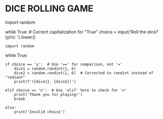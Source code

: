 # DICE ROLLING GAME

import random

while True:  # Correct capitalization for "True"
    choice = input('Roll the dice? (y/n): ').lower()


    import random
while True:

    if choice == 'y':  # Use '==' for comparison, not '='
        dice1 = random.randint(1, 6)
        dice2 = random.randint(1, 6)  # Corrected to randint instead of "radiant"
        print(f'({dice1}, {dice2})')
        
    elif choice == 'n':  # Use 'elif' here to check for 'n'
        print('Thank you for playing!')
        break
    
    else:
        print('Invalid choice')
